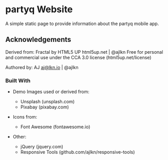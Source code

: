 # partyq Website

A simple static page to provide information about the partyq mobile app.

## Acknowledgements

Derived from: Fractal by HTML5 UP
html5up.net | @ajlkn
Free for personal and commercial use under the CCA 3.0 license (html5up.net/license)

Authored by: AJ
aj@lkn.io | @ajlkn


### Built With

* Demo Images used or derived from:
    * Unsplash (unsplash.com)
    * Pixabay (pixabay.com)

* Icons from:
	* Font Awesome (fontawesome.io)

* Other:
	* jQuery (jquery.com)
	* Responsive Tools (github.com/ajlkn/responsive-tools)
